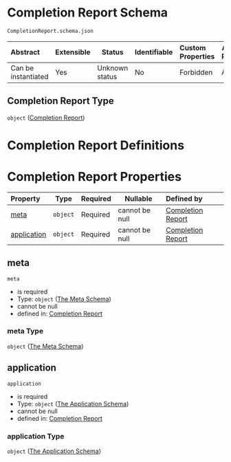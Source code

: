 # Completion Report Schema

```txt
CompletionReport.schema.json
```




| Abstract            | Extensible | Status         | Identifiable | Custom Properties | Additional Properties | Access Restrictions | Defined In                                                                                   |
| :------------------ | ---------- | -------------- | ------------ | :---------------- | --------------------- | ------------------- | -------------------------------------------------------------------------------------------- |
| Can be instantiated | Yes        | Unknown status | No           | Forbidden         | Allowed               | none                | [CompletionReport.schema.json](../false/CompletionReport.schema.json "open original schema") |

## Completion Report Type

`object` ([Completion Report](completionreport.md))

# Completion Report Definitions

# Completion Report Properties

| Property                    | Type     | Required | Nullable       | Defined by                                                                                                                     |
| :-------------------------- | -------- | -------- | -------------- | :----------------------------------------------------------------------------------------------------------------------------- |
| [meta](#meta)               | `object` | Required | cannot be null | [Completion Report](completionreport-properties-the-meta-schema.md "\#/properties/meta#/properties/meta")                      |
| [application](#application) | `object` | Required | cannot be null | [Completion Report](completionreport-properties-the-application-schema.md "\#/properties/application#/properties/application") |

## meta




`meta`

-   is required
-   Type: `object` ([The Meta Schema](completionreport-properties-the-meta-schema.md))
-   cannot be null
-   defined in: [Completion Report](completionreport-properties-the-meta-schema.md "\#/properties/meta#/properties/meta")

### meta Type

`object` ([The Meta Schema](completionreport-properties-the-meta-schema.md))

## application




`application`

-   is required
-   Type: `object` ([The Application Schema](completionreport-properties-the-application-schema.md))
-   cannot be null
-   defined in: [Completion Report](completionreport-properties-the-application-schema.md "\#/properties/application#/properties/application")

### application Type

`object` ([The Application Schema](completionreport-properties-the-application-schema.md))
